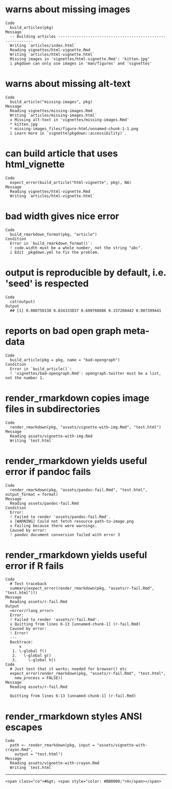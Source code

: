 # warns about missing images

    Code
      build_articles(pkg)
    Message
      -- Building articles -----------------------------------------------------------
      Writing `articles/index.html`
      Reading vignettes/html-vignette.Rmd
      Writing `articles/html-vignette.html`
      Missing images in 'vignettes/html-vignette.Rmd': 'kitten.jpg'
      i pkgdown can only use images in 'man/figures' and 'vignettes'

# warns about missing alt-text

    Code
      build_article("missing-images", pkg)
    Message
      Reading vignettes/missing-images.Rmd
      Writing `articles/missing-images.html`
      x Missing alt-text in 'vignettes/missing-images.Rmd'
      * kitten.jpg
      * missing-images_files/figure-html/unnamed-chunk-1-1.png
      i Learn more in `vignette(pkgdown::accessibility)`.

# can build article that uses html_vignette

    Code
      expect_error(build_article("html-vignette", pkg), NA)
    Message
      Reading vignettes/html-vignette.Rmd
      Writing `articles/html-vignette.html`

# bad width gives nice error

    Code
      build_rmarkdown_format(pkg, "article")
    Condition
      Error in `build_rmarkdown_format()`:
      ! code.width must be a whole number, not the string "abc".
      i Edit _pkgdown.yml to fix the problem.

# output is reproducible by default, i.e. 'seed' is respected

    Code
      cat(output)
    Output
      ## [1] 0.080750138 0.834333037 0.600760886 0.157208442 0.007399441

# reports on bad open graph meta-data

    Code
      build_article(pkg = pkg, name = "bad-opengraph")
    Condition
      Error in `build_article()`:
      ! 'vignettes/bad-opengraph.Rmd': opengraph.twitter must be a list, not the number 1.

# render_rmarkdown copies image files in subdirectories

    Code
      render_rmarkdown(pkg, "assets/vignette-with-img.Rmd", "test.html")
    Message
      Reading assets/vignette-with-img.Rmd
      Writing `test.html`

# render_rmarkdown yields useful error if pandoc fails

    Code
      render_rmarkdown(pkg, "assets/pandoc-fail.Rmd", "test.html", output_format = format)
    Message
      Reading assets/pandoc-fail.Rmd
    Condition
      Error:
      ! Failed to render 'assets/pandoc-fail.Rmd'.
      x [WARNING] Could not fetch resource path-to-image.png
      x Failing because there were warnings.
      Caused by error:
      ! pandoc document conversion failed with error 3

# render_rmarkdown yields useful error if R fails

    Code
      # Test traceback
      summary(expect_error(render_rmarkdown(pkg, "assets/r-fail.Rmd", "test.html")))
    Message
      Reading assets/r-fail.Rmd
    Output
      <error/rlang_error>
      Error:
      ! Failed to render 'assets/r-fail.Rmd'.
      x Quitting from lines 6-13 [unnamed-chunk-1] (r-fail.Rmd)
      Caused by error:
      ! Error!
      ---
      Backtrace:
          x
       1. \-global f()
       2.   \-global g()
       3.     \-global h()
    Code
      # Just test that it works; needed for browser() etc
      expect_error(render_rmarkdown(pkg, "assets/r-fail.Rmd", "test.html",
        new_process = FALSE))
    Message
      Reading assets/r-fail.Rmd
      
      Quitting from lines 6-13 [unnamed-chunk-1] (r-fail.Rmd)

# render_rmarkdown styles ANSI escapes

    Code
      path <- render_rmarkdown(pkg, input = "assets/vignette-with-crayon.Rmd",
        output = "test.html")
    Message
      Reading assets/vignette-with-crayon.Rmd
      Writing `test.html`

---

    <span class="co">#&gt; <span style="color: #BB0000;">X</span></span>

